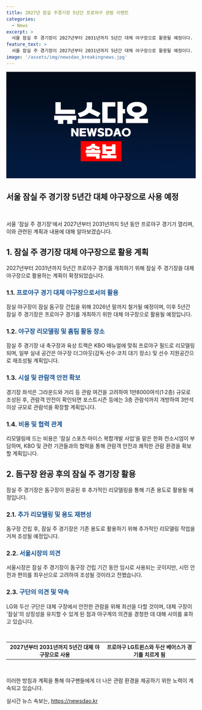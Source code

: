 ```yaml
---
title: 2027년 잠실 주경기장 5년간 프로야구 관람 이벤트
categories:
  - News
excerpt: >
  서울 잠실 주 경기장이 2027년부터 2031년까지 5년간 대체 야구장으로 활용될 예정이다. 잠실 돔구장 건립으로 인해 프로야구 LG트윈스와 두산 베어스는 잠실 야구장을 2026년까지 사용한 뒤, 2027년부터 2031년까지 대체 야구장에서 경기를 치를 예정이며, 1만8000여석 규모로 조성된다. 1·2층 좌석은 관람 조건을 고려하여 3만석으로 확장될 계획이며, 돔구장 건립 후 다시 원래 목적으로 사용될 예정이다.
feature_text: >
  서울 잠실 주 경기장이 2027년부터 2031년까지 5년간 대체 야구장으로 활용될 예정이다. 잠실 돔구장 건립으로 인해 프로야구 LG트윈스와 두산 베어스는 잠실 야구장을 2026년까지 사용한 뒤, 2027년부터 2031년까지 대체 야구장에서 경기를 치를 예정이며, 1만8000여석 규모로 조성된다. 1·2층 좌석은 관람 조건을 고려하여 3만석으로 확장될 계획이며, 돔구장 건립 후 다시 원래 목적으로 사용될 예정이다.
image: '/assets/img/newsdao_breakingnews.jpg'
---
```


<p><img src="/assets/img/newsdao_breakingnews.jpg" alt="firstkoreanews 속보" /></p>

<h2 data-ke-size="size26">서울 잠실 주 경기장 5년간 대체 야구장으로 사용 예정</h2>

<p data-ke-size="size16">&nbsp;</p>

<p>서울 '잠실 주 경기장'에서 2027년부터 2031년까지 5년 동안 프로야구 경기가 열리며, 이와 관련된 계획과 내용에 대해 알아보겠습니다.</p>

<h2 data-ke-size="size24">1. 잠실 주 경기장 대체 야구장으로 활용 계획</h2>

<p data-ke-size="size16">2027년부터 2031년까지 5년간 프로야구 경기를 개최하기 위해 잠실 주 경기장을 대체 야구장으로 활용하는 계획이 확정되었습니다.</p>

<h3>1.1. <b><span style="color: #1a5490;">프로야구 경기 대체 야구장으로서의 활용</span></b></h3>

<p data-ke-size="size16">잠실 야구장이 잠실 돔구장 건립을 위해 2026년 말까지 철거될 예정이며, 이후 5년간 잠실 주 경기장은 프로야구 경기를 개최하기 위한 대체 야구장으로 활용될 예정입니다.</p>

<h3>1.2. <b><span style="color: #1a5490;">야구장 리모델링 및 홈팀 활동 장소</span></b></h3>

<p data-ke-size="size16">잠실 주 경기장 내 축구장과 육상 트랙은 KBO 매뉴얼에 맞춰 프로야구 필드로 리모델링되며, 일부 실내 공간은 야구장 더그아웃(감독·선수·코치 대기 장소) 및 선수 지원공간으로 재조성될 계획입니다.</p>

<h3>1.3. <b><span style="color: #1a5490;">시설 및 관람객 안전 확보</span></b></h3>

<p data-ke-size="size16">경기장 좌석은 그라운드와 거리 등 관람 여건을 고려하여 1만8000여석(1·2층) 규모로 조성된 후, 관람객 안전이 확인되면 포스트시즌 등에는 3층 관람석까지 개방하여 3만석 이상 규모로 관람석을 확장할 계획입니다.</p>

<h3>1.4. <b><span style="color: #1a5490;">비용 및 협력 관계</span></b></h3>

<p data-ke-size="size16">리모델링에 드는 비용은 ‘잠실 스포츠·마이스 복합개발 사업’을 맡은 한화 컨소시엄이 부담하며, KBO 및 관련 기관들과의 협력을 통해 관람객 안전과 쾌적한 관람 환경을 확보할 계획입니다.</p>

<h2 data-ke-size="size24">2. 돔구장 완공 후의 잠실 주 경기장 활용</h2>

<p data-ke-size="size16">잠실 주 경기장은 돔구장이 완공된 후 추가적인 리모델링을 통해 기존 용도로 활용될 예정입니다.</p>

<h3>2.1. <b><span style="color: #1a5490;">추가 리모델링 및 용도 재편성</span></b></h3>

<p data-ke-size="size16">돔구장 건립 후, 잠실 주 경기장은 기존 용도로 활용하기 위해 추가적인 리모델링 작업을 거쳐 조성될 예정입니다.</p>

<h3>2.2. <b><span style="color: #1a5490;">서울시장의 의견</span></b></h3>

<p data-ke-size="size16">서울시장은 잠실 주 경기장이 돔구장 건립 기간 동안 임시로 사용되는 곳이지만, 시민 안전과 편의를 최우선으로 고려하여 조성될 것이라고 전했습니다.</p>

<h3>2.3. <b><span style="color: #1a5490;">구단의 의견 및 약속</span></b></h3>

<p data-ke-size="size16">LG와 두산 구단은 대체 구장에서 안전한 관람을 위해 최선을 다할 것이며, 대체 구장이 '잠실'의 상징성을 유지할 수 있게 된 점과 야구계의 의견을 경청한 데 대해 사의를 표하고 있습니다.</p>

<p data-ke-size="size16">&nbsp;</p>

<table>
    <tbody>
        <tr>
            <td style="text-align: center; height: 17px;"><b>2027년부터 2031년까지 5년간 대체 야구장으로 사용</b></td>
        <td style="text-align: center; height: 17px;"><b>프로야구 LG트윈스와 두산 베어스가 경기를 치르게 됨</b></td>
    </tr>
    </tbody>
</table>

<p data-ke-size="size16">&nbsp;</p>

<p>이러한 방침과 계획을 통해 야구팬들에게 더 나은 관람 환경을 제공하기 위한 노력이 계속되고 있습니다.</p>
실시간 뉴스 속보는, <a href="https://newsdao.kr" rel="dofollow">https://newsdao.kr</a>



